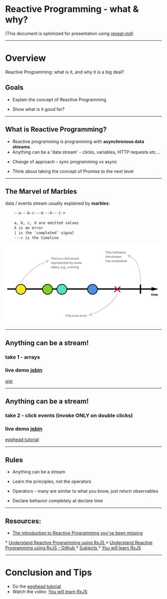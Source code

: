 # Reactive Programming - what & why?

(This document is optimized for presentation using [reveal-md](https://github.com/webpro/reveal-md))

---

# Overview
Reactive Programming:  what is it, and why it is a big deal?

## Goals
<!-- .element: class="fragment" -->
* Explain the concept of Reactive Programming
<!-- .element: class="fragment" -->
* Show what is it good for?
<!-- .element: class="fragment" -->

---

## What is Reactive Programming?
* Reactive programming is programming with __asynchronous data streams__.
* Anything can be a 'data stream' - clicks, variables, HTTP requests etc...
<!-- .element: class="fragment" -->
* Change of approach - sync programming vs async
<!-- .element: class="fragment" -->
* Think about taking the concept of Promise to the next level
<!-- .element: class="fragment" -->

---

## The Marvel of Marbles
data / events stream usually explained by __marbles__:

```
    --a---b-c---d---X---|->
    
    a, b, c, d are emitted values
    X is an error
    | is the 'completed' signal
    ---> is the timeline
```
<!-- .element: class="fragment" -->
<div>
    <a href="https://gist.github.com/staltz/868e7e9bc2a7b8c1f754" target="_blank">
        <img src="./marbles_events.png">
    </a>
</div>
<!-- .element: class="fragment" -->


---

## Anything can be a stream! 
### take 1 - arrays
### live demo [jsbin](https://jsbin.com/fudatiz/7/edit?js,console)
[gist](https://gist.github.com/yuvalbl/c2019597dbc55788e4762dfdbfa7e068)


---


## Anything can be a stream! 

### take 2 - click events (invoke ONLY on double clicks)
### live demo [jsbin](https://jsbin.com/fudatiz/7/edit?js,console)
[egghead tutorial](https://egghead.io/lessons/rxjs-use-an-event-stream-of-double-clicks-in-rxjs)


---

## Rules
* Anything can be a stream
<!-- .element: class="fragment" -->
* Learn the principles, not the operators
<!-- .element: class="fragment" -->
* Operators - many are similar to what you know, just return observables
<!-- .element: class="fragment" -->
* Declare behavior completely at declare time
<!-- .element: class="fragment" -->


---


## Resources:

* <a href="https://gist.github.com/staltz/868e7e9bc2a7b8c1f754" target="_blank">
    The introduction to Reactive Programming you've been missing
</a>
* <a href="https://egghead.io/lessons/rxjs-understand-reactive-programming-using-rxjs" target="_blank">
    Understand Reactive Programming using RxJS
</a>
* <a href="https://github.com/eggheadio-projects/introduction-to-reactive-programming" target="_blank">
    Understand Reactive Programming using RxJS - Github
</a>
* <a href="http://reactivex.io/documentation/subject.html" target="_blank">
    Subjects
</a>
* <a href="https://www.youtube.com/watch?v=uQ1zhJHclvs" target="_blank">
    You will learn RxJS
</a>

---

# Conclusion and Tips
* Do the [egghead tutorial](https://egghead.io/lessons/rxjs-use-an-event-stream-of-double-clicks-in-rxjs)
* Watch the video: [You will learn RxJS](https://www.youtube.com/watch?v=uQ1zhJHclvs)
